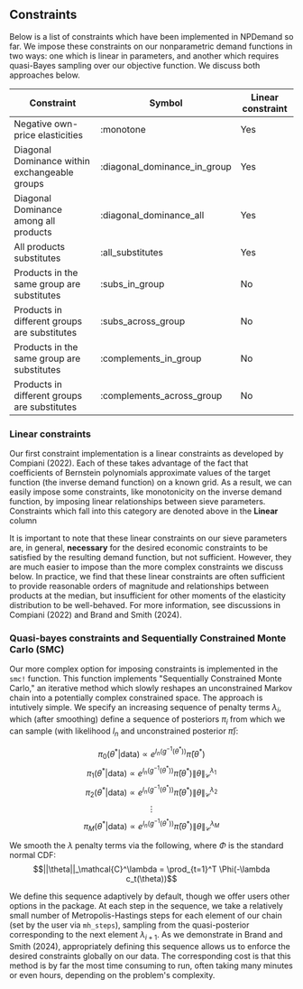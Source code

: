## Constraints
Below is a list of constraints which have been implemented in NPDemand so far. We impose these constraints on our nonparametric demand functions in two ways: one which is linear in parameters, and another which requires quasi-Bayes sampling over our objective function. We discuss both approaches below. 

| Constraint    | Symbol | Linear constraint |
| -------- | ------- | ------- |
| Negative own-price elasticities | :monotone | Yes |
| Diagonal Dominance within exchangeable groups  | :diagonal\_dominance\_in\_group    | Yes |
| Diagonal Dominance among all products | :diagonal\_dominance\_all     | Yes |
| All products substitutes    | :all\_substitutes    | Yes |
| Products in the same group are substitutes | :subs\_in\_group | No |
| Products in different groups are substitutes | :subs\_across\_group | No |
| Products in the same group are substitutes | :complements\_in\_group | No |
| Products in different groups are substitutes | :complements\_across\_group | No |

### Linear constraints
Our first constraint implementation is a linear constraints as developed by Compiani (2022). Each of these takes advantage of the fact that coefficients of Bernstein polynomials approximate values of the target function (the inverse demand function) on a known grid. As a result, we can easily impose some constraints, like monotonicity on the inverse demand function, by imposing linear relationships between sieve parameters. Constraints which fall into this category are denoted above in the **Linear** column
 
It is important to note that these linear constraints on our sieve parameters are, in general, **necessary** for the desired economic constraints to be satisfied by the resulting demand function, but not sufficient. However, they are much easier to impose than the more complex constraints we discuss below. In practice, we find that these linear constraints are often sufficient to provide reasonable orders of magnitude and relationships between products at the median, but insufficient for other moments of the elasticity distribution to be well-behaved. For more information, see discussions in Compiani (2022) and Brand and Smith (2024).

 ### Quasi-bayes constraints and Sequentially Constrained Monte Carlo (SMC)

 <!-- #### Dogmatic Priors
The first way we allow users to impose constraints using our quasi-Bayes approach is via a penalty term (the `penalty` argument in `estimate!`). The default value of this penalty is 0, but when the user increases this value, we evaluate a modified objective function. Rather than sampling according to the quasi-likelihood, we penalize that likelihood by the provided penalty:

```julia
# Turing.@addlogprob! (-0.5 * objective(...) - penalty)
```

We find that this approach has an imperfect success rate. If multiple Markov chains are constructed for the same problem via this method, some may find the constrained space quickly and remain there, and others will never find the space even after many tens of thousands of samples. Still, we include this option because of its ease of use and its speed relative to our final approach below.  -->

 <!-- #### Sequentially Constrained Monte Carlo (SMC) -->
 Our more complex option for imposing constraints is implemented in the `smc!` function. This function implements "Sequentially Constrained Monte Carlo," an iterative method which slowly reshapes an unconstrained Markov chain into a potentially complex constrained space. The approach is intutively simple. We specify an increasing sequence of penalty terms $\lambda_i$, which (after smoothing) define a sequence of posteriors $\pi_i$ from which we can sample (with likelihood $l_n$ and unconstrained posterior $\bar\pi$): 

$$\pi_0(\theta^*|\text{data})\propto e^{l_n(g^{-1}(\theta^*))} \bar{\pi}(\theta^*)$$
$$\pi_1(\theta^*|\text{data})\propto e^{l_n(g^{-1}(\theta^*))} \bar{\pi}(\theta^*) \lVert\theta\rVert_\mathcal{C}^{\lambda_1}$$
$$\pi_2(\theta^*|\text{data})\propto e^{l_n(g^{-1}(\theta^*))} \bar{\pi}(\theta^*) \lVert\theta\rVert_\mathcal{C}^{\lambda_2}$$ 
$$ \vdots $$ 
$$\pi_M(\theta^*|\text{data})\propto e^{l_n(g^{-1}(\theta^*))} \bar{\pi}(\theta^*) \lVert\theta\rVert_\mathcal{C}^{\lambda_M}$$

We smooth the $\lambda$ penalty terms via the following, where $\Phi$ is the standard normal CDF: 
$$||\theta||_\mathcal{C}^\lambda = \prod_{t=1}^T \Phi(-\lambda c_t(\theta))$$

We define this sequence adaptively by default, though we offer users other options in the package. At each step in the sequence, we take a relatively small number of Metropolis-Hastings steps for each element of our chain (set by the user via `mh_steps`), sampling from the quasi-posterior corresponding to the next element $\lambda_{i+1}$. As we demonstrate in Brand and Smith (2024), appropriately defining this sequence allows us to enforce the desired constraints globally on our data. The corresponding cost is that this method is by far the most time consuming to run, often taking many minutes or even hours, depending on the problem's complexity. 